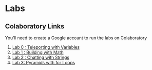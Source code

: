 Labs
========

## Colaboratory Links

You'll need to create a Google account to run the labs on Colaboratory 

1. [Lab 0 : Teleporting with Variables](https://colab.research.google.com/github/akzaidi/minecraft_workshop/blob/master/labs/Lab0-Teleporting_with_variables.ipynb)
1. [Lab 1 : Building with Math](https://colab.research.google.com/github/akzaidi/minecraft_workshop/blob/master/labs/Lab1-Building_with_Math.ipynb)
1. [Lab 2 : Chatting with Strings](https://colab.research.google.com/github/akzaidi/minecraft_workshop/blob/master/labs/Lab2-Chatting_with_Strings.ipynb)
1. [Lab 3: Pyramids with for Loops](https://colab.research.google.com/github/akzaidi/minecraft_workshop/blob/master/labs/Lab3-For_loops.ipynb)
